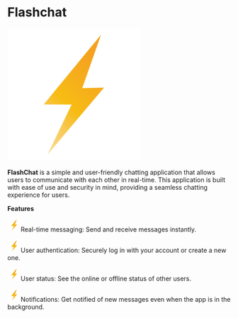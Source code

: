 # Flashchat
<img src="assets/images/logo.png" alt="Image Description" width="300">

**FlashChat** is a simple and user-friendly chatting application that allows users to communicate with each other in real-time. This application is built with ease of use and security in mind, providing a seamless chatting experience for users.

**Features**

<img src="assets/images/logo.png" alt="Image Description" width="30">Real-time messaging: Send and receive messages instantly.

<img src="assets/images/logo.png" alt="Image Description" width="30">User authentication: Securely log in with your account or create a new one.

<img src="assets/images/logo.png" alt="Image Description" width="30">User status: See the online or offline status of other users.

<img src="assets/images/logo.png" alt="Image Description" width="30">Notifications: Get notified of new messages even when the app is in the background.
